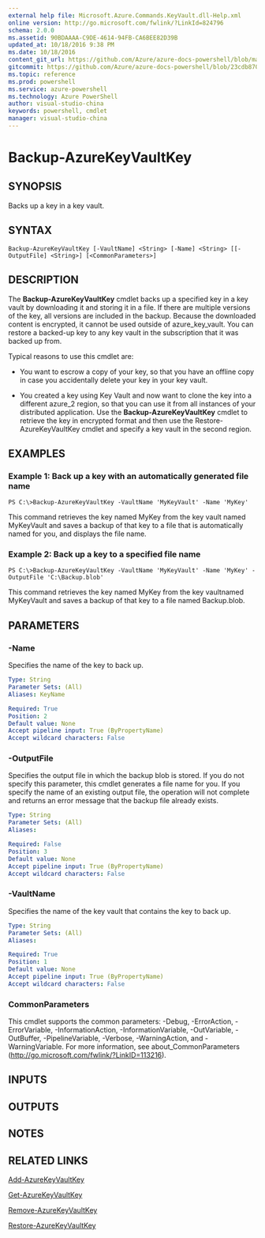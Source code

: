 ```yaml
---
external help file: Microsoft.Azure.Commands.KeyVault.dll-Help.xml
online version: http://go.microsoft.com/fwlink/?LinkId=824796
schema: 2.0.0
ms.assetid: 90BDAAAA-C9DE-4614-94FB-CA6BEE82D39B
updated_at: 10/18/2016 9:38 PM
ms.date: 10/18/2016
content_git_url: https://github.com/Azure/azure-docs-powershell/blob/master/azureps-cmdlets-docs/ResourceManager/AzureRM.KeyVault/v1.1.11/Backup-AzureKeyVaultKey.md
gitcommit: https://github.com/Azure/azure-docs-powershell/blob/23cdb8705d4ab9807c0e21b238f3b134a7d49c7d/azureps-cmdlets-docs/ResourceManager/AzureRM.KeyVault/v1.1.11/Backup-AzureKeyVaultKey.md
ms.topic: reference
ms.prod: powershell
ms.service: azure-powershell
ms.technology: Azure PowerShell
author: visual-studio-china
keywords: powershell, cmdlet
manager: visual-studio-china
---
```


# Backup-AzureKeyVaultKey

## SYNOPSIS
Backs up a key in a key vault.

## SYNTAX

```
Backup-AzureKeyVaultKey [-VaultName] <String> [-Name] <String> [[-OutputFile] <String>] [<CommonParameters>]
```

## DESCRIPTION
The **Backup-AzureKeyVaultKey** cmdlet backs up a specified key in a key vault by downloading it and storing it in a file.
If there are multiple versions of the key, all versions are included in the backup.
Because the downloaded content is encrypted, it cannot be used outside of azure_key_vault.
You can restore a backed-up key to any key vault in the subscription that it was backed up from.

Typical reasons to use this cmdlet are: 

- You want to escrow a copy of your key, so that you have an offline copy in case you accidentally delete your key in your key vault.
 
- You created a key using Key Vault and now want to clone the key into a different azure_2 region, so that you can use it from all instances of your distributed application.
Use the **Backup-AzureKeyVaultKey** cmdlet to retrieve the key in encrypted format and then use the Restore-AzureKeyVaultKey cmdlet and specify a key vault in the second region.

## EXAMPLES

### Example 1: Back up a key with an automatically generated file name
```
PS C:\>Backup-AzureKeyVaultKey -VaultName 'MyKeyVault' -Name 'MyKey'
```

This command retrieves the key named MyKey from the key vault named MyKeyVault and saves a backup of that key to a file that is automatically named for you, and displays the file name.

### Example 2: Back up a key to a specified file name
```
PS C:\>Backup-AzureKeyVaultKey -VaultName 'MyKeyVault' -Name 'MyKey' -OutputFile 'C:\Backup.blob'
```

This command retrieves the key named MyKey from the key vaultnamed MyKeyVault and saves a backup of that key to a file named Backup.blob.

## PARAMETERS

### -Name
Specifies the name of the key to back up.

```yaml
Type: String
Parameter Sets: (All)
Aliases: KeyName

Required: True
Position: 2
Default value: None
Accept pipeline input: True (ByPropertyName)
Accept wildcard characters: False
```

### -OutputFile
Specifies the output file in which the backup blob is stored.
If you do not specify this parameter, this cmdlet generates a file name for you.
If you specify the name of an existing output file, the operation will not complete and returns an error message that the backup file already exists.

```yaml
Type: String
Parameter Sets: (All)
Aliases: 

Required: False
Position: 3
Default value: None
Accept pipeline input: True (ByPropertyName)
Accept wildcard characters: False
```

### -VaultName
Specifies the name of the key vault that contains the key to back up.

```yaml
Type: String
Parameter Sets: (All)
Aliases: 

Required: True
Position: 1
Default value: None
Accept pipeline input: True (ByPropertyName)
Accept wildcard characters: False
```

### CommonParameters
This cmdlet supports the common parameters: -Debug, -ErrorAction, -ErrorVariable, -InformationAction, -InformationVariable, -OutVariable, -OutBuffer, -PipelineVariable, -Verbose, -WarningAction, and -WarningVariable. For more information, see about_CommonParameters (http://go.microsoft.com/fwlink/?LinkID=113216).

## INPUTS

## OUTPUTS

## NOTES

## RELATED LINKS

[Add-AzureKeyVaultKey](.\Add-AzureKeyVaultKey.md)

[Get-AzureKeyVaultKey](.\Get-AzureKeyVaultKey.md)

[Remove-AzureKeyVaultKey](.\Remove-AzureKeyVaultKey.md)

[Restore-AzureKeyVaultKey](.\Restore-AzureKeyVaultKey.md)


